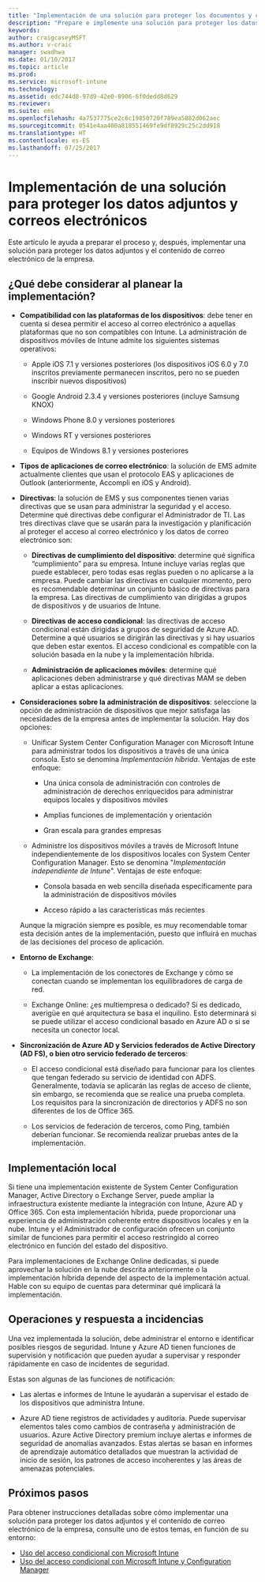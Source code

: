 ```yaml
---
title: "Implementación de una solución para proteger los documentos y correos electrónicos de su empresa"
description: "Prepare e implemente una solución para proteger los datos adjuntos y el contenido de correo electrónico de la empresa."
keywords: 
author: craigcaseyMSFT
ms.author: v-craic
manager: swadhwa
ms.date: 01/10/2017
ms.topic: article
ms.prod: 
ms.service: microsoft-intune
ms.technology: 
ms.assetid: edc744d8-97d9-42e0-8906-6f0dedd8d629
ms.reviewer: 
ms.suite: ems
ms.openlocfilehash: 4a7537775ce2c6c19850720f789ea5882d062aec
ms.sourcegitcommit: 0541e4aa400a818551469fe9df8929c25c2dd918
ms.translationtype: HT
ms.contentlocale: es-ES
ms.lasthandoff: 07/25/2017
---
```

# <a name="implementing-your-solution-for-protecting-email-and-attachments"></a>Implementación de una solución para proteger los datos adjuntos y correos electrónicos
Este artículo le ayuda a preparar el proceso y, después, implementar una solución para proteger los datos adjuntos y el contenido de correo electrónico de la empresa.

## <a name="what-you-should-consider-when-planning-your-implementation"></a>¿Qué debe considerar al planear la implementación?

-   **Compatibilidad con las plataformas de los dispositivos**: debe tener en cuenta si desea permitir el acceso al correo electrónico a aquellas plataformas que no son compatibles con Intune. La administración de dispositivos móviles de Intune admite los siguientes sistemas operativos:

    -   Apple iOS 7.1 y versiones posteriores (los dispositivos iOS 6.0 y 7.0 inscritos previamente permanecen inscritos, pero no se pueden inscribir nuevos dispositivos)

    -   Google Android 2.3.4 y versiones posteriores (incluye Samsung KNOX)

    -   Windows Phone 8.0 y versiones posteriores

    -   Windows RT y versiones posteriores

    -   Equipos de Windows 8.1 y versiones posteriores

-   **Tipos de aplicaciones de correo electrónico**: la solución de EMS admite actualmente clientes que usan el protocolo EAS y aplicaciones de Outlook (anteriormente, Accompli en iOS y Android).

-   **Directivas**: la solución de EMS y sus componentes tienen varias directivas que se usan para administrar la seguridad y el acceso. Determine qué directivas debe configurar el Administrador de TI. Las tres directivas clave que se usarán para la investigación y planificación al proteger el acceso al correo electrónico y los datos de correo electrónico son:

    -   **Directivas de cumplimiento del dispositivo**: determine qué significa “cumplimiento” para su empresa. Intune incluye varias reglas que puede establecer, pero todas esas reglas pueden o no aplicarse a la empresa. Puede cambiar las directivas en cualquier momento, pero es recomendable determinar un conjunto básico de directivas para la empresa. Las directivas de cumplimiento van dirigidas a grupos de dispositivos y de usuarios de Intune.

    -   **Directivas de acceso condicional**: las directivas de acceso condicional están dirigidas a grupos de seguridad de Azure AD. Determine a qué usuarios se dirigirán las directivas y si hay usuarios que deben estar exentos. El acceso condicional es compatible con la solución basada en la nube y la implementación híbrida.

    -   **Administración de aplicaciones móviles**: determine qué aplicaciones deben administrarse y qué directivas MAM se deben aplicar a estas aplicaciones.

-   **Consideraciones sobre la administración de dispositivos**: seleccione la opción de administración de dispositivos que mejor satisfaga las necesidades de la empresa antes de implementar la solución. Hay dos opciones:

    -   Unificar System Center Configuration Manager con Microsoft Intune para administrar todos los dispositivos a través de una única consola. Esto se denomina *Implementación híbrida*. Ventajas de este enfoque:

        -   Una única consola de administración con controles de administración de derechos enriquecidos para administrar equipos locales y dispositivos móviles

        -   Amplias funciones de implementación y orientación

        -   Gran escala para grandes empresas

    -   Administre los dispositivos móviles a través de Microsoft Intune independientemente de los dispositivos locales con System Center Configuration Manager. Esto se denomina "*Implementación independiente de Intune*". Ventajas de este enfoque:

        -   Consola basada en web sencilla diseñada específicamente para la administración de dispositivos móviles

        -   Acceso rápido a las características más recientes

    Aunque la migración siempre es posible, es muy recomendable tomar esta decisión antes de la implementación, puesto que influirá en muchas de las decisiones del proceso de aplicación.

-   **Entorno de Exchange**:

    -   La implementación de los conectores de Exchange y cómo se conectan cuando se implementan los equilibradores de carga de red.

    -   Exchange Online: ¿es multiempresa o dedicado? Si es dedicado, averigüe en qué arquitectura se basa el inquilino. Esto determinará si se puede utilizar el acceso condicional basado en Azure AD o si se necesita un conector local.

-   **Sincronización de Azure AD y Servicios federados de Active Directory (AD FS), o bien otro servicio federado de terceros**:

    -   El acceso condicional está diseñado para funcionar para los clientes que tengan federado su servicio de identidad con ADFS. Generalmente, todavía se aplicarán las reglas de acceso de cliente, sin embargo, se recomienda que se realice una prueba completa. Los requisitos para la sincronización de directorios y ADFS no son diferentes de los de Office 365.

    -   Los servicios de federación de terceros, como Ping, también deberían funcionar. Se recomienda realizar pruebas antes de la implementación.

## <a name="on-premises-implementation"></a>Implementación local
Si tiene una implementación existente de System Center Configuration Manager, Active Directory o Exchange Server, puede ampliar la infraestructura existente mediante la integración con Intune, Azure AD y Office 365. Con esta implementación híbrida, puede proporcionar una experiencia de administración coherente entre dispositivos locales y en la nube. Intune y el Administrador de configuración ofrecen un conjunto similar de funciones para permitir el acceso restringido al correo electrónico en función del estado del dispositivo.

Para implementaciones de Exchange Online dedicadas, si puede aprovechar la solución en la nube descrita anteriormente o la implementación híbrida depende del aspecto de la implementación actual. Hable con su equipo de cuentas para determinar qué implicará la implementación.

## <a name="operations-and-incidence-response"></a>Operaciones y respuesta a incidencias
Una vez implementada la solución, debe administrar el entorno e identificar posibles riesgos de seguridad. Intune y Azure AD tienen funciones de supervisión y notificación que pueden ayudar a supervisar y responder rápidamente en caso de incidentes de seguridad.

Estas son algunas de las funciones de notificación:

-   Las alertas e informes de Intune le ayudarán a supervisar el estado de los dispositivos que administra Intune.

-   Azure AD tiene registros de actividades y auditoría. Puede supervisar elementos tales como cambios de contraseña y administración de usuarios. Azure Active Directory premium incluye alertas e informes de seguridad de anomalías avanzados. Estas alertas se basan en informes de aprendizaje automático detallados que muestran la actividad de inicio de sesión, los patrones de acceso incoherentes y las áreas de amenazas potenciales.

## <a name="where-to-go-from-here"></a>Próximos pasos
Para obtener instrucciones detalladas sobre cómo implementar una solución para proteger los datos adjuntos y el contenido de correo electrónico de la empresa, consulte uno de estos temas, en función de su entorno:

- [Uso del acceso condicional con Microsoft Intune](conditional-access-intune.md)
- [Uso del acceso condicional con Microsoft Intune y Configuration Manager](conditional-access-intune-configmgr.md)
